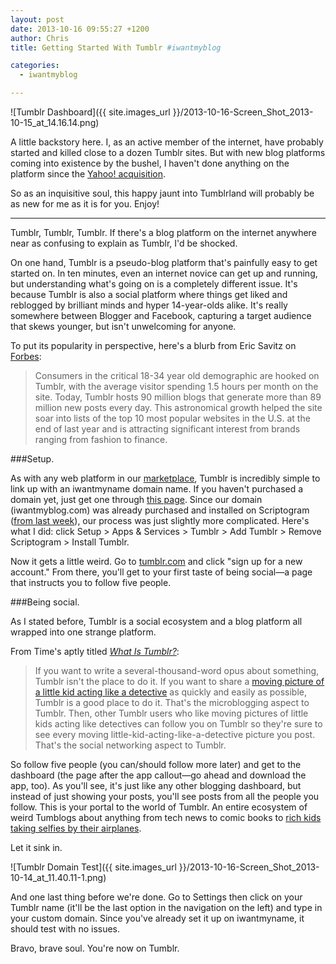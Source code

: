 ```yaml
---
layout: post
date: 2013-10-16 09:55:27 +1200
author: Chris
title: Getting Started With Tumblr #iwantmyblog

categories:
  - iwantmyblog

---
```


![Tumblr Dashboard]({{ site.images_url }}/2013-10-16-Screen_Shot_2013-10-15_at_14.16.14.png)

<!-- excerpt -->

A little backstory here. I, as an active member of the internet, have probably started and killed close to a dozen Tumblr sites. But with new blog platforms coming into existence by the bushel, I haven't done anything on the platform since the [Yahoo! acquisition](http://marissamayr.tumblr.com/post/50902274591/im-delighted-to-announce-that-weve-reached-an). 

So as an inquisitive soul, this happy jaunt into Tumblrland will probably be as new for me as it is for you. Enjoy!

<!-- /excerpt -->

***

Tumblr, Tumblr, Tumblr. If there's a blog platform on the internet anywhere near as confusing to explain as Tumblr, I'd be shocked.

On one hand, Tumblr is a pseudo-blog platform that's painfully easy to get started on. In ten minutes, even an internet novice can get up and running, but understanding what's going on is a completely different issue. It's because Tumblr is also a social platform where things get liked and reblogged by brilliant minds and hyper 14-year-olds alike. It's really somewhere between Blogger and Facebook, capturing a target audience that skews younger, but isn't unwelcoming for anyone. 

To put its popularity in perspective, here's a blurb from Eric Savitz on [Forbes](http://www.forbes.com/sites/ciocentral/2013/01/24/why-2013-is-the-year-you-need-to-get-serious-about-tumblr/):

> Consumers in the critical 18-34 year old demographic are hooked on Tumblr, with the average visitor spending 1.5 hours per month on the site. Today, Tumblr hosts 90 million blogs that generate more than 89 million new posts every day. This astronomical growth helped the site soar into lists of the top 10 most popular websites in the U.S. at the end of last year and is attracting significant interest from brands ranging from fashion to finance.

###Setup.

As with any web platform in our [marketplace](https://iwantmyname.com/services), Tumblr is incredibly simple to link up with an iwantmyname domain name. If you haven't purchased a domain yet, just get one through [this page](https://iwantmyname.com/features/applications/custom-domain-apps/blogs/tumblr-tumblelog-easy-blog-with-own-url). Since our domain (iwantmyblog.com) was already purchased and installed on Scriptogram ([from last week](https://iwantmyname.com/blog/2013/10/the-pros-and-cons-of-individual-files-our-last-day-with-scriptogram-iwantmyblog.html)), our process was just slightly more complicated. Here's what I did: click Setup > Apps & Services > Tumblr > Add Tumblr > Remove Scriptogram > Install Tumblr. 

Now it gets a little weird. Go to [tumblr.com](http://tumblr.com) and click "sign up for a new account." From there, you'll get to your first taste of being social—a page that instructs you to follow five people. 

###Being social.

As I stated before, Tumblr is a social ecosystem and a blog platform all wrapped into one strange platform. 

From Time's aptly titled [*What Is Tumblr?*](http://techland.time.com/2013/05/19/what-is-tumblr/):

> If you want to write a several-thousand-word opus about something, Tumblr isn't the place to do it. If you want to share a [moving picture of a little kid acting like a detective](http://27.media.tumblr.com/tumblr_m2pjubEvYA1qzf1uxo1_250.gif) as quickly and easily as possible, Tumblr is a good place to do it. That's the microblogging aspect to Tumblr. Then, other Tumblr users who like moving pictures of little kids acting like detectives can follow you on Tumblr so they're sure to see every moving little-kid-acting-like-a-detective picture you post. That's the social networking aspect to Tumblr.

So follow five people (you can/should follow more later) and get to the dashboard (the page after the app callout—go ahead and download the app, too). As you'll see, it's just like any other blogging dashboard, but instead of just showing your posts, you'll see posts from all the people you follow. This is your portal to the world of Tumblr. An entire ecosystem of weird Tumblogs about anything from tech news to comic books to [rich kids taking selfies by their airplanes](http://richkidsofinstagram.tumblr.com/). 

Let it sink in.

![Tumblr Domain Test]({{ site.images_url }}/2013-10-16-Screen_Shot_2013-10-14_at_11.40.11-1.png)

And one last thing before we're done. Go to Settings then click on your Tumblr name (it'll be the last option in the navigation on the left) and type in your custom domain. Since you've already set it up on iwantmyname, it should test with no issues. 

Bravo, brave soul. You're now on Tumblr.
